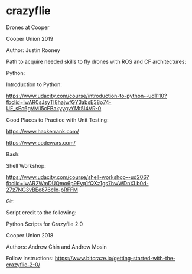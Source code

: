 # crazyflie

Drones at Cooper

Cooper Union 2019  

Author: Justin Rooney

Path to acquire needed skills to fly drones with ROS and CF architectures:

Python:

Introduction to Python:

https://www.udacity.com/course/introduction-to-python--ud1110?fbclid=IwAR0sJsyTI8hajwfGY3absE38o74-UE_sEc6gVM15cFBakyygvYMt5I4VR-0

Good Places to Practice with Unit Testing:

https://www.hackerrank.com/

https://www.codewars.com/

Bash:

Shell Workshop: 

https://www.udacity.com/course/shell-workshop--ud206?fbclid=IwAR2WmDUQmo6p9Eyq1fQXz1gs7hwWDnXLb0d-27z7NG3vBEe876c1x-pRFFM

Git:

Script credit to the following:

Python Scripts for Crazyflie 2.0

Cooper Union 2018

Authors: Andrew Chin and Andrew Mosin

Follow Instructions: https://www.bitcraze.io/getting-started-with-the-crazyflie-2-0/
